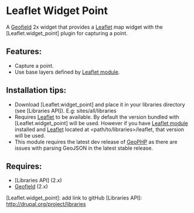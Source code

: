 # Leaflet Widget Point

A [Geofield] 2x widget that provides a [Leaflet] map widget with the
[Leaflet.widget_point] plugin for capturing a point.

## Features:

- Capture a point.
- Use base layers defined by [Leaflet module].

## Installation tips:

- Download [Leaflet.widget_point] and place it in your libraries directory (see 
  [Libraries API]). E.g: sites/all/libraries
- Requires [Leaflet] to be available. By default the version bundled with
  [Leaflet.widget_point] will be used. However if you have [Leaflet module] installed
  and [Leaflet] located at <path/to/libraries>/leaflet, that version will be
  used.
- This module requires the latest dev release of [GeoPHP] as there are issues 
  with parsing GeoJSON in the latest stable release.

## Requires:

- [Libraries API] (2.x)
- [Geofield] (2.x)

[Leaflet]: http://leaflet.cloudmade.com
[GeoPHP]: http://drupal.org/project/geophp
[Leaflet module]: http://drupal.org/project/leaflet
[Geofield]: http://drupal.org/project/geofield
[Leaflet.widget_point]: add link to gitHub
[Libraries API]: http://drupal.org/project/libraries
